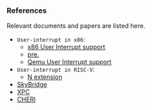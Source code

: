 ### References

Relevant documents and papers are listed here.

- `User-interrupt in x86`:
  - [x86 User Interrupt support](https://lwn.net/Articles/869140/)
  - [pre.](https://lpc.events/event/11/contributions/985/attachments/756/1417/User_Interrupts_LPC_2021.pdf)
  - [Qemu User Interrupt support]()
- `User-interrupt in RISC-V`:
  - [N extension](https://gallium70.github.io/rv-n-ext-impl/intro.html)
- [SkyBridge](https://ieeexplore.ieee.org/document/9627571)
- [XPC](https://ieeexplore.ieee.org/document/8980352)
- [CHERI](https://ieeexplore.ieee.org/document/7163016)